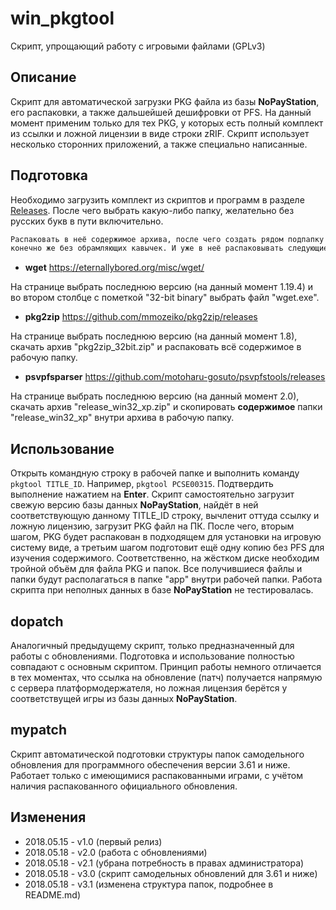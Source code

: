# win_pkgtool
Скрипт, упрощающий работу с игровыми файлами (GPLv3)

## Описание
Скрипт для автоматической загрузки PKG файла из базы **NoPayStation**, его распаковки,
а также дальшейшей дешифровки от PFS.
На данный момент применим только для тех PKG, у которых есть полный комплект из
ссылки и ложной лицензии в виде строки zRIF.
Скрипт использует несколько сторонних приложений, а также специально написанные.

## Подготовка
Необходимо загрузить комплект из скриптов и программ в разделе [Releases](https://github.com/Yoti/win_pkgtool/releases).
После чего выбрать какую-либо папку, желательно без русских букв в пути включительно.
```diff
Распаковать в неё содержимое архива, после чего создать рядом подпапку "!bin",
конечно же без обрамляющих кавычек. И уже в неё распаковывать следующие приложения:
```
* **wget** https://eternallybored.org/misc/wget/

На странице выбрать последнюю версию (на данный момент 1.19.4) и во втором столбце
с пометкой "32-bit binary" выбрать файл "wget.exe".
* **pkg2zip** https://github.com/mmozeiko/pkg2zip/releases

На странице выбрать последнюю версию (на данный момент 1.8), скачать архив
"pkg2zip_32bit.zip" и распаковать всё содержимое в рабочую папку.
* **psvpfsparser** https://github.com/motoharu-gosuto/psvpfstools/releases

На странице выбрать последнюю версию (на данный момент 2.0), скачать архив
"release_win32_xp.zip" и скопировать **содержимое** папки "release_win32_xp" внутри
архива в рабочую папку.

## Использование
Открыть командную строку в рабочей папке и выполнить команду `pkgtool TITLE_ID`.
Например, `pkgtool PCSE00315`. Подтвердить выполнение нажатием на **Enter**.
Скрипт самостоятельно загрузит свежую версию базы данных **NoPayStation**,
найдёт в ней соответствующую данному TITLE_ID строку, вычленит оттуда ссылку и
ложную лицензию, загрузит PKG файл на ПК. После чего, вторым шагом, PKG будет
распакован в подходящем для установки на игровую систему виде, а третьим шагом
подготовит ещё одну копию без PFS для изучения содержимого.
Соответственно, на жёстком диске необходим тройной объём для файла PKG и папок.
Все получившиеся файлы и папки будут располагаться в папке "app" внутри рабочей
папки. Работа скрипта при неполных данных в базе **NoPayStation** не тестировалась.

## dopatch
Аналогичный предыдущему скрипт, только предназначенный для работы с обновлениями.
Подготовка и использование полностью совпадают с основным скриптом.
Принцип работы немного отличается в тех моментах, что ссылка на обновление (патч)
получается напрямую с сервера платформодержателя, но ложная лицензия берётся у
соответствущей игры из базы данных **NoPayStation**.

## mypatch
Скрипт автоматической подготовки структуры папок самодельного обновления
для программного обеспечения версии 3.61 и ниже. Работает только с имеющимися
распакованными играми, с учётом наличия распакованного официального обновления.

## Изменения
* 2018.05.15 - v1.0 (первый релиз)
* 2018.05.18 - v2.0 (работа с обновлениями)
* 2018.05.18 - v2.1 (убрана потребность в правах администратора)
* 2018.05.18 - v3.0 (скрипт самодельных обновлений для 3.61 и ниже)
* 2018.05.18 - v3.1 (изменена структура папок, подробнее в README.md)
